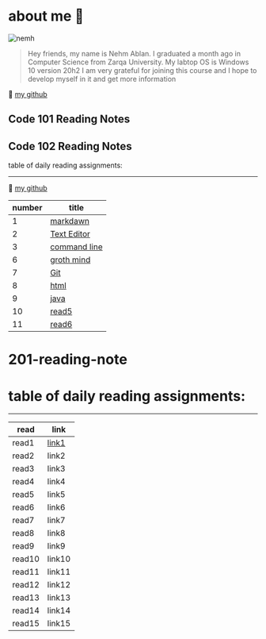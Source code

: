 # about me :hibiscus:

![nemh](https://avatars.githubusercontent.com/u/61909906?v=4)




> Hey friends, my name is Nehm Ablan. I graduated a month ago in Computer Science from Zarqa University.
My labtop OS is Windows 10 version 20h2
I am very grateful for joining this course and I hope to develop myself in it and get more information



 :eyes: [my github](https://github.com/Nemeh998)



## Code 101 Reading Notes
## Code 102 Reading Notes

table of daily reading assignments:
_______________
 :eyes: [my github](https://github.com/Nemeh998)

|number | title |
|---|---|
|1 |   [markdawn](myprofile.md)|
|2 |  [Text Editor](readone.md)  |
|3 | [command line](readtow.md)   |
|6|  [groth mind](myprofile.md)  |
|7|  [Git](git.md)  |
|8|  [html](readhtml.md)  |
|9|[java](JavaScript.md)|
|10|[read5](read5.md)|
|11|[read6](read6.md)|



# 201-reading-note
# table of daily reading assignments:
____

|read | link  |
|---|---|
| read1 | [link1](class-01.md)   |
| read2 | link2   |
| read3 | link3   |
| read4 | link4   |
| read5 | link5   |
| read6 | link6   |
| read7 | link7   |
| read8 | link8   |
| read9 | link9   |
| read10 | link10   |
| read11 | link11   |
| read12 | link12   |
| read13 | link13   |
| read14 | link14   |
| read15 | link15   |

